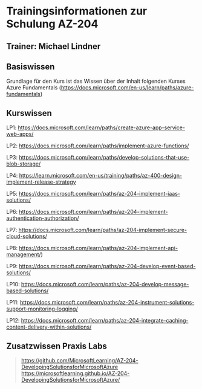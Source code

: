 # Trainingsinformationen zur Schulung AZ-204 
## Trainer: Michael Lindner
## Basiswissen
Grundlage für den Kurs ist das Wissen über der Inhalt folgenden Kurses
Azure Fundamentals (https://docs.microsoft.com/en-us/learn/paths/azure-fundamentals)
## Kurswissen

LP1:
https://docs.microsoft.com/learn/paths/create-azure-app-service-web-apps/

LP2:
https://docs.microsoft.com/learn/paths/implement-azure-functions/

LP3:
https://docs.microsoft.com/learn/paths/develop-solutions-that-use-blob-storage/

LP4:
https://learn.microsoft.com/en-us/training/paths/az-400-design-implement-release-strategy

LP5:
https://docs.microsoft.com/learn/paths/az-204-implement-iaas-solutions/

LP6:
https://docs.microsoft.com/learn/paths/az-204-implement-authentication-authorization/

LP7:
https://docs.microsoft.com/learn/paths/az-204-implement-secure-cloud-solutions/

LP8:
https://docs.microsoft.com/learn/paths/az-204-implement-api-management/)

LP9:
https://docs.microsoft.com/learn/paths/az-204-develop-event-based-solutions/

LP10:
https://docs.microsoft.com/learn/paths/az-204-develop-message-based-solutions/

LP11:
https://docs.microsoft.com/learn/paths/az-204-instrument-solutions-support-monitoring-logging/

LP12:
https://docs.microsoft.com/learn/paths/az-204-integrate-caching-content-delivery-within-solutions/

## Zusatzwissen Praxis Labs
>https://github.com/MicrosoftLearning/AZ-204-DevelopingSolutionsforMicrosoftAzure
>https://microsoftlearning.github.io/AZ-204-DevelopingSolutionsforMicrosoftAzure/


